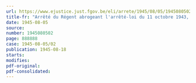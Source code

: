 ```yaml
---
url: https://www.ejustice.just.fgov.be/eli/arrete/1945/08/05/1945080502/justel
title-fr: "Arrêté du Régent abrogeant l'arrêté-loi du 11 octobre 1943, qui autorisait le dépôt de brevets belges à Londres et réglementait le recouvrement des annuités à Londres"
date: 1945-08-05
source:
number: 1945080502
page: 888888
case: 1945-08-05/02
publication: 1945-08-18
starts:
modifies:
pdf-original:
pdf-consolidated:
---
```


